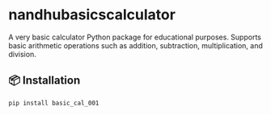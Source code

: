 # nandhubasicscalculator

A very basic calculator Python package for educational purposes. Supports basic arithmetic operations such as addition, subtraction, multiplication, and division.

## 📦 Installation

```bash
pip install basic_cal_001